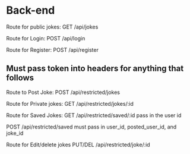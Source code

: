 # Back-end

Route for public jokes:
GET /api/jokes

Route for Login:
POST /api/login

Route for Register:
POST /api/register

## Must pass token into headers for anything that follows ##
Route to Post Joke: 
POST /api/restricted/jokes

Route for Private jokes:
GET /api/restricted/jokes/:id

Route for Saved Jokes:
GET /api/restricted/saved/:id
pass in the user id

POST /api/restricted/saved
must pass in user_id, posted_user_id, and joke_id


Route for Edit/delete jokes
PUT/DEL /api/restricted/joke/:id